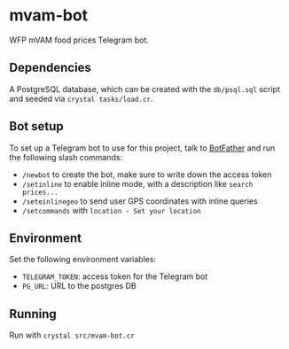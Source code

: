 # mvam-bot

WFP mVAM food prices Telegram bot.

## Dependencies

A PostgreSQL database, which can be created with the `db/psql.sql` script and seeded via `crystal tasks/load.cr`.

## Bot setup

To set up a Telegram bot to use for this project, talk to [BotFather](telegram.me/BotFather) and run the following slash commands:

* `/newbot` to create the bot, make sure to write down the access token
* `/setinline` to enable inline mode, with a description like `search prices...`
* `/seteinlinegeo` to send user GPS coordinates with inline queries
* `/setcommands` with `location - Set your location`

## Environment

Set the following environment variables:

* `TELEGRAM_TOKEN`: access token for the Telegram bot
* `PG_URL`: URL to the postgres DB

## Running

Run with `crystal src/mvam-bot.cr`
